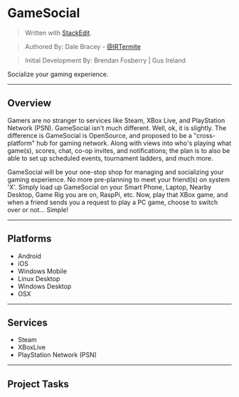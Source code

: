 GameSocial
==

> Written with [StackEdit](http://benweet.github.io/stackedit/).

> Authored By: Dale Bracey - [@IRTermite](https://twitter.com/IRTermite)

> Initial Development By: Brendan Fosberry | Gus Ireland

Socialize your gaming experience.

----

## Overview

Gamers are no stranger to services like Steam, XBox Live, and PlayStation Network (PSN).  GameSocial isn't much different.  Well, ok, it is slightly.  The difference is GameSocial is OpenSource, and proposed to be a "cross-platform" hub for gaming network.  Along with views into who's playing what game(s), scores, chat, co-op invites, and notifications; the plan is to also be able to set up scheduled events, tournament ladders, and much more.

GameSocial will be your one-stop shop for managing and socializing your gaming experience.  No more pre-planning to meet your friend(s) on system 'X'.  Simply load up GameSocial on your Smart Phone, Laptop, Nearby Desktop, Game Rig you are on, RaspPi, etc.  Now, play that XBox game, and when a friend sends you a request to play a PC game, choose to switch over or not...  Simple!

----

## Platforms

 - Android
 - iOS
 - Windows Mobile
 - Linux Desktop
 - Windows Desktop
 - OSX

----

## Services

 - Steam
 - XBoxLive
 - PlayStation Network (PSN)

----

## Project Tasks
